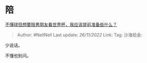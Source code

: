 # 陪
[不懂球但想要陪男朋友看世界杯，我应该提前准备些什么？](https://www.zhihu.com/question/566815982/answer/2767393475)

> Author: #NellNell
> Last update: *26/11/2022*
> Link:
> Tag:
> 沙海拾金:

少说话。

不懂也别问。
